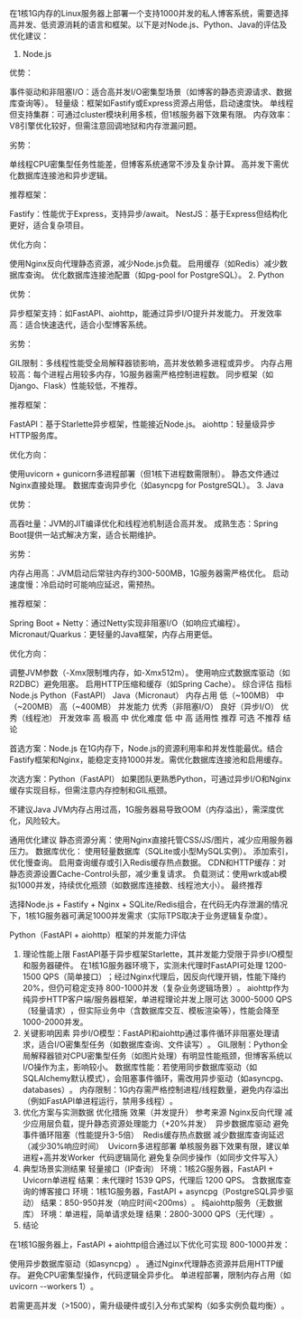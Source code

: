 在1核1G内存的Linux服务器上部署一个支持1000并发的私人博客系统，需要选择高并发、低资源消耗的语言和框架。以下是对Node.js、Python、Java的评估及优化建议：

1. Node.js‌

优势：‌

事件驱动和非阻塞I/O‌：适合高并发I/O密集型场景（如博客的静态资源请求、数据库查询等）。
轻量级‌：框架如Fastify或Express资源占用低，启动速度快。
单线程但支持集群‌：可通过cluster模块利用多核，但1核服务器下效果有限。
内存效率‌：V8引擎优化较好，但需注意回调地狱和内存泄漏问题。

劣势：‌

单线程CPU密集型任务性能差，但博客系统通常不涉及复杂计算。
高并发下需优化数据库连接池和异步逻辑。

推荐框架：‌

Fastify‌：性能优于Express，支持异步/await。
NestJS‌：基于Express但结构化更好，适合复杂项目。

优化方向：‌

使用Nginx反向代理静态资源，减少Node.js负载。
启用缓存（如Redis）减少数据库查询。
优化数据库连接池配置（如pg-pool for PostgreSQL）。
2. Python‌

优势：‌

异步框架支持‌：如FastAPI、aiohttp，能通过异步I/O提升并发能力。
开发效率高‌：适合快速迭代，适合小型博客系统。

劣势：‌

GIL限制‌：多线程性能受全局解释器锁影响，高并发依赖多进程或异步。
内存占用较高‌：每个进程占用较多内存，1G服务器需严格控制进程数。
同步框架（如Django、Flask）性能较低，不推荐。

推荐框架：‌

FastAPI‌：基于Starlette异步框架，性能接近Node.js。
aiohttp‌：轻量级异步HTTP服务库。

优化方向：‌

使用uvicorn + gunicorn多进程部署（但1核下进程数需限制）。
静态文件通过Nginx直接处理。
数据库查询异步化（如asyncpg for PostgreSQL）。
3. Java‌

优势：‌

高吞吐量‌：JVM的JIT编译优化和线程池机制适合高并发。
成熟生态‌：Spring Boot提供一站式解决方案，适合长期维护。

劣势：‌

内存占用高‌：JVM启动后常驻内存约300-500MB，1G服务器需严格优化。
启动速度慢‌：冷启动时可能响应延迟，需预热。

推荐框架：‌

Spring Boot + Netty‌：通过Netty实现非阻塞I/O（如响应式编程）。
Micronaut/Quarkus‌：更轻量的Java框架，内存占用更低。

优化方向：‌

调整JVM参数（-Xmx限制堆内存，如-Xmx512m）。
使用响应式数据库驱动（如R2DBC）避免阻塞。
启用HTTP压缩和缓存（如Spring Cache）。
综合评估‌
指标	Node.js	Python（FastAPI）	Java（Micronaut）
内存占用‌	低（~100MB）	中（~200MB）	高（~400MB）
并发能力‌	优秀（非阻塞I/O）	良好（异步I/O）	优秀（线程池）
开发效率‌	高	极高	中
优化难度‌	低	中	高
适用性‌	‌推荐‌	可选	不推荐
结论‌

首选方案：Node.js‌
在1G内存下，Node.js的资源利用率和并发性能最优。结合Fastify框架和Nginx，能稳定支持1000并发。需优化数据库连接池和启用缓存。

次选方案：Python（FastAPI）‌
如果团队更熟悉Python，可通过异步I/O和Nginx缓存实现目标，但需注意内存控制和GIL瓶颈。

不建议Java‌
JVM内存占用过高，1G服务器易导致OOM（内存溢出），需深度优化，风险较大。

通用优化建议‌
静态资源分离‌：使用Nginx直接托管CSS/JS/图片，减少应用服务器压力。
数据库优化‌：
使用轻量数据库（SQLite或小型MySQL实例）。
添加索引，优化慢查询。
启用查询缓存或引入Redis缓存热点数据。
CDN和HTTP缓存‌：对静态资源设置Cache-Control头部，减少重复请求。
负载测试‌：使用wrk或ab模拟1000并发，持续优化瓶颈（如数据库连接数、线程池大小）。
最终推荐‌

选择‌Node.js + Fastify + Nginx + SQLite/Redis‌组合，在代码无内存泄漏的情况下，1核1G服务器可满足1000并发需求（实际TPS取决于业务逻辑复杂度）。



Python（FastAPI + aiohttp）框架的并发能力评估‌
1. 理论性能上限‌
FastAPI‌基于异步框架Starlette，其并发能力受限于异步I/O模型和服务器硬件。
在1核1G服务器环境下，实测未代理时FastAPI可处理 ‌1200-1500 QPS‌（简单接口）‌；经过Nginx代理后，因反向代理开销，性能下降约20%，但仍可稳定支持 ‌800-1000并发‌（复杂业务逻辑场景）‌。
aiohttp‌作为纯异步HTTP客户端/服务器框架，单进程理论并发上限可达 ‌3000-5000 QPS‌（轻量请求）‌，但实际业务中（含数据库交互、模板渲染等），性能会降至 ‌1000-2000并发‌‌。
2. 关键影响因素‌
异步I/O模型‌：FastAPI和aiohttp通过事件循环非阻塞处理请求，适合I/O密集型任务（如数据库查询、文件读写）‌。
GIL限制‌：Python全局解释器锁对CPU密集型任务（如图片处理）有明显性能瓶颈，但博客系统以I/O操作为主，影响较小‌。
数据库性能‌：若使用同步数据库驱动（如SQLAlchemy默认模式），会阻塞事件循环，需改用异步驱动（如asyncpg、databases）‌。
内存限制‌：1G内存需严格控制进程/线程数量，避免内存溢出（例如FastAPI单进程运行，禁用多线程）‌。
3. 优化方案与实测数据‌
优化措施	效果（并发提升）	参考来源
Nginx反向代理‌	减少应用层负载，提升静态资源处理能力（+20%并发）	‌
异步数据库驱动‌	避免事件循环阻塞（性能提升3-5倍）	‌
Redis缓存热点数据‌	减少数据库查询延迟（减少30%响应时间）	‌
Uvicorn多进程部署‌	单核服务器下效果有限，建议单进程+高并发Worker	‌
代码逻辑简化‌	避免复杂同步操作（如同步文件写入）	‌
4. 典型场景实测结果‌
轻量接口（IP查询）‌
环境：1核2G服务器，FastAPI + Uvicorn单进程
结果：未代理时 ‌1539 QPS‌，代理后 ‌1200 QPS‌‌。
含数据库查询的博客接口‌
环境：1核1G服务器，FastAPI + asyncpg（PostgreSQL异步驱动）
结果：‌850-950并发‌（响应时间<200ms）‌。
纯aiohttp服务（无数据库）‌
环境：单进程，简单请求处理
结果：‌2800-3000 QPS‌（无代理）‌。
5. 结论‌

在1核1G服务器上，‌FastAPI + aiohttp组合‌通过以下优化可实现 ‌800-1000并发‌：

使用异步数据库驱动（如asyncpg）‌。
通过Nginx代理静态资源并启用HTTP缓存‌。
避免CPU密集型操作，代码逻辑全异步化‌。
单进程部署，限制内存占用（如uvicorn --workers 1）‌。

若需更高并发（>1500），需升级硬件或引入分布式架构（如多实例负载均衡）‌。